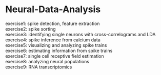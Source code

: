 # Neural-Data-Analysis

exercise1: spike detection, feature extraction <br />
exercise2: spike sorting <br />
exercise3: identifying single neurons with cross-correlograms and LDA <br />
exercise4: spike inference from calcium data <br />
exercise5: visualizing and analyzing spike trains <br />
exercise6: estimating information from spike trains <br />
exercise7: single cell receptive field estimation <br />
exercise8: analyzing neural populations <br />
exercise9: RNA transcriptomics <br />
